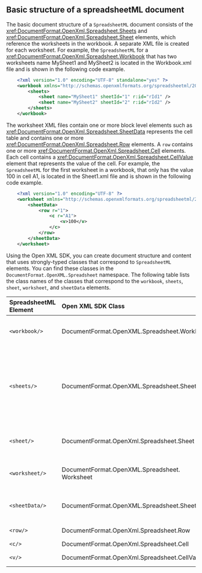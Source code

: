 ## Basic structure of a spreadsheetML document

The basic document structure of a `SpreadsheetML` document consists of the <xref:DocumentFormat.OpenXml.Spreadsheet.Sheets> and <xref:DocumentFormat.OpenXml.Spreadsheet.Sheet> elements, which reference the worksheets in the workbook. A separate XML file is created for each worksheet. For example, the `SpreadsheetML` for a <xref:DocumentFormat.OpenXml.Spreadsheet.Workbook> that has two worksheets name MySheet1 and MySheet2 is located in the Workbook.xml file and is shown in the following code example.

```xml
    <?xml version="1.0" encoding="UTF-8" standalone="yes" ?> 
    <workbook xmlns="http://schemas.openxmlformats.org/spreadsheetml/2006/main" xmlns:r="http://schemas.openxmlformats.org/officeDocument/2006/relationships">
        <sheets>
            <sheet name="MySheet1" sheetId="1" r:id="rId1" /> 
            <sheet name="MySheet2" sheetId="2" r:id="rId2" /> 
        </sheets>
    </workbook>
```

The worksheet XML files contain one or more block level elements such as
<xref:DocumentFormat.OpenXml.Spreadsheet.SheetData> represents the cell table and contains
one or more <xref:DocumentFormat.OpenXml.Spreadsheet.Row> elements. A `row` contains one or more <xref:DocumentFormat.OpenXml.Spreadsheet.Cell> elements. Each cell contains a <xref:DocumentFormat.OpenXml.Spreadsheet.CellValue> element that represents the value
of the cell. For example, the `SpreadsheetML`
for the first worksheet in a workbook, that only has the value 100 in
cell A1, is located in the Sheet1.xml file and is shown in the following
code example.

```xml
    <?xml version="1.0" encoding="UTF-8" ?> 
    <worksheet xmlns="http://schemas.openxmlformats.org/spreadsheetml/2006/main">
        <sheetData>
            <row r="1">
                <c r="A1">
                    <v>100</v> 
                </c>
            </row>
        </sheetData>
    </worksheet>
```

Using the Open XML SDK, you can create document structure and
content that uses strongly-typed classes that correspond to `SpreadsheetML` elements. You can find these
classes in the `DocumentFormat.OpenXML.Spreadsheet` namespace. The
following table lists the class names of the classes that correspond to
the `workbook`, `sheets`, `sheet`, `worksheet`, and `sheetData` elements.

| **SpreadsheetML Element** | **Open XML SDK Class** | **Description** |
|:---|:---|:---|
| `<workbook/>` | DocumentFormat.OpenXML.Spreadsheet.Workbook | The root element for the main document part. |
| `<sheets/>` | DocumentFormat.OpenXML.Spreadsheet.Sheets | The container for the block level structures such as sheet, fileVersion, and others specified in the [!include[ISO/IEC 29500 URL](../iso-iec-29500-link.md)] specification. |
| `<sheet/>` | DocumentFormat.OpenXml.Spreadsheet.Sheet | A sheet that points to a sheet definition file. |
| `<worksheet/>` | DocumentFormat.OpenXML.Spreadsheet. Worksheet | A sheet definition file that contains the sheet data. |
| `<sheetData/>` | DocumentFormat.OpenXML.Spreadsheet.SheetData | The cell table, grouped together by rows. |
| `<row/>` | DocumentFormat.OpenXml.Spreadsheet.Row | A row in the cell table. |
| `<c/>` | DocumentFormat.OpenXml.Spreadsheet.Cell | A cell in a row. |
| `<v/>` | DocumentFormat.OpenXml.Spreadsheet.CellValue | The value of a cell. |
